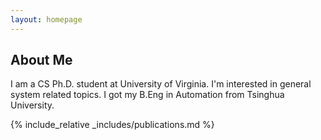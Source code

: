 ```yaml
---
layout: homepage
---
```


## About Me

I am a CS Ph.D. student at University of Virginia. I'm interested in general system related topics. I got my B.Eng in Automation from Tsinghua University.

{% include_relative _includes/publications.md %}
